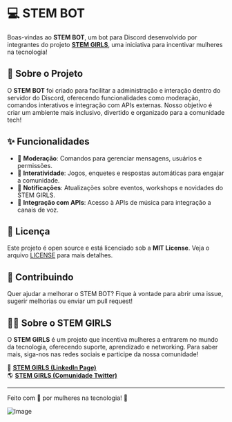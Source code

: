 # 💻 STEM BOT
Boas-vindas ao **STEM BOT**, um bot para Discord desenvolvido por integrantes do projeto [**STEM GIRLS**](https://www.linkedin.com/company/stemgirlsoficial/), uma iniciativa para incentivar mulheres na tecnologia!

## 📌 Sobre o Projeto
O **STEM BOT** foi criado para facilitar a administração e interação dentro do servidor do Discord, oferecendo funcionalidades como moderação, comandos interativos e integração com APIs externas. Nosso objetivo é criar um ambiente mais inclusivo, divertido e organizado para a comunidade tech!

## ✨ Funcionalidades
- 🔹 **Moderação**: Comandos para gerenciar mensagens, usuários e permissões.
- 🔹 **Interatividade**: Jogos, enquetes e respostas automáticas para engajar a comunidade.
- 🔹 **Notificações**: Atualizações sobre eventos, workshops e novidades do STEM GIRLS.
- 🔹 **Integração com APIs**: Acesso à APIs de música para integração a canais de voz.

## 📜 Licença
Este projeto é open source e está licenciado sob a **MIT License**. Veja o arquivo [LICENSE](LICENSE) para mais detalhes.

## 💜 Contribuindo
Quer ajudar a melhorar o STEM BOT? Fique à vontade para abrir uma issue, sugerir melhorias ou enviar um pull request!

## 👩‍💻 Sobre o STEM GIRLS
O **STEM GIRLS** é um projeto que incentiva mulheres a entrarem no mundo da tecnologia, oferecendo suporte, aprendizado e networking. Para saber mais, siga-nos nas redes sociais e participe da nossa comunidade!

📩 [**STEM GIRLS (LinkedIn Page)**](https://www.linkedin.com/company/stemgirlsoficial/)
<br>
🌎 [**STEM  GIRLS (Comunidade Twitter)**](https://x.com/i/communities/1885381572406530366)

---

Feito com 💜 por mulheres na tecnologia! 🚀

![Image](https://github.com/user-attachments/assets/8e60d105-de18-4500-a340-8547880560b5)
